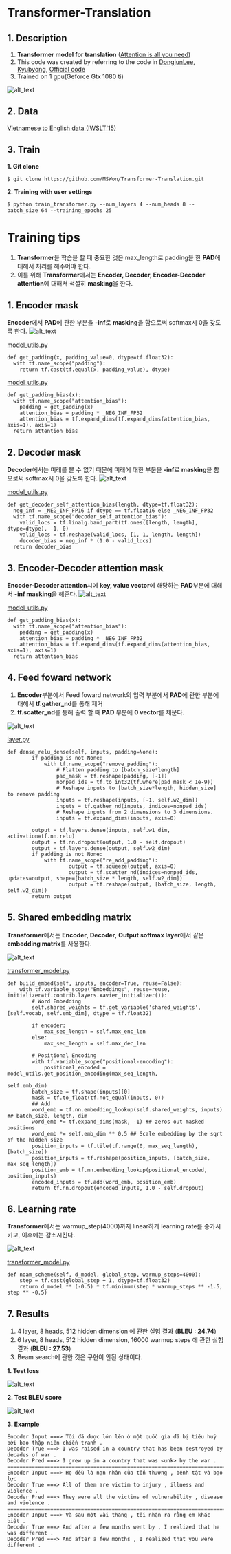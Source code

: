# Transformer-Translation
## 1. Description
1. **Transformer model for translation** ([Attention is all you need](https://papers.nips.cc/paper/7181-attention-is-all-you-need.pdf))
2. This code was created by referring to the code in [DongjunLee](https://github.com/DongjunLee/transformer-tensorflow), [Kyubyong](https://github.com/Kyubyong/transformer), [Official code](https://github.com/tensorflow/models/tree/master/official/transformer)
3. Trained on 1 gpu(Geforce Gtx 1080 ti)

![alt_text](https://github.com/MSWon/Transformer-Translation/blob/master/images/model.png "Model")

## 2. Data
[Vietnamese to English data (IWSLT'15)](https://nlp.stanford.edu/projects/nmt/)

## 3. Train
**1. Git clone**
```
$ git clone https://github.com/MSWon/Transformer-Translation.git
```
**2. Training with user settings**
```
$ python train_transformer.py --num_layers 4 --num_heads 8 --batch_size 64 --training_epochs 25
```

# Training tips
1. **Transformer**을 학습을 할 때 중요한 것은 max_length로 padding을 한 **PAD**에 대해서 처리를 해주어야 한다.
2. 이를 위해 **Transformer**에서는 **Encoder, Decoder, Encoder-Decoder attention**에 대해서 적절히 **masking**을 한다.

## 1. Encoder mask
**Encoder**에서 **PAD**에 관한 부분을 **-inf**로 **masking**을 함으로써 softmax시 0을 갖도록 한다.
![alt_text](https://github.com/MSWon/Transformer-Translation/blob/master/images/encoder_mask.png "Encoder mask")

[model_utils.py](https://github.com/MSWon/Transformer-Translation/blob/master/model_utils.py#L48)
```
def get_padding(x, padding_value=0, dtype=tf.float32):
  with tf.name_scope("padding"):
    return tf.cast(tf.equal(x, padding_value), dtype)
```

[model_utils.py](https://github.com/MSWon/Transformer-Translation/blob/master/model_utils.py#L62)
```
def get_padding_bias(x):
  with tf.name_scope("attention_bias"):
    padding = get_padding(x)
    attention_bias = padding * _NEG_INF_FP32
    attention_bias = tf.expand_dims(tf.expand_dims(attention_bias, axis=1), axis=1)
  return attention_bias
```

## 2. Decoder mask
**Decoder**에서는 미래를 볼 수 없기 때문에 미래에 대한 부분을 **-inf**로 **masking**을 함으로써 softmax시 0을 갖도록 한다.
![alt_text](https://github.com/MSWon/Transformer-Translation/blob/master/images/decoder_mask.png "Decoder mask")

[model_utils.py](https://github.com/MSWon/Transformer-Translation/blob/master/model_utils.py#L27)
```
def get_decoder_self_attention_bias(length, dtype=tf.float32):
  neg_inf = _NEG_INF_FP16 if dtype == tf.float16 else _NEG_INF_FP32
  with tf.name_scope("decoder_self_attention_bias"):
    valid_locs = tf.linalg.band_part(tf.ones([length, length], dtype=dtype), -1, 0)
    valid_locs = tf.reshape(valid_locs, [1, 1, length, length])
    decoder_bias = neg_inf * (1.0 - valid_locs)
  return decoder_bias
```

## 3. Encoder-Decoder attention mask
**Encoder-Decoder attention**시에 **key, value vector**에 해당하는 **PAD**부분에 대해서 **-inf masking**을 해준다.
![alt_text](https://github.com/MSWon/Transformer-Translation/blob/master/images/encoder_decoder_mask.png "Encoder Deecoder mask")

[model_utils.py](https://github.com/MSWon/Transformer-Translation/blob/master/model_utils.py#L48)
```
def get_padding_bias(x):
  with tf.name_scope("attention_bias"):
    padding = get_padding(x)
    attention_bias = padding * _NEG_INF_FP32
    attention_bias = tf.expand_dims(tf.expand_dims(attention_bias, axis=1), axis=1)
  return attention_bias
```

## 4. Feed foward network
1. **Encoder**부분에서 Feed foward network의 입력 부분에서 **PAD**에 관한 부분에 대해서 **tf.gather_nd**를 통해 제거 
2. **tf.scatter_nd**를 통해 출력 할 때 **PAD** 부분에 **0 vector**를 채운다.
  
![alt_text](https://github.com/MSWon/Transformer-Translation/blob/master/images/feed_foward.png "Feed foward")

[layer.py](https://github.com/MSWon/Transformer-Translation/blob/master/layer.py#L18)
```
def dense_relu_dense(self, inputs, padding=None):
        if padding is not None:
            with tf.name_scope("remove_padding"):
                # Flatten padding to [batch_size*length]
                pad_mask = tf.reshape(padding, [-1])        
                nonpad_ids = tf.to_int32(tf.where(pad_mask < 1e-9))       
                # Reshape inputs to [batch_size*length, hidden_size] to remove padding
                inputs = tf.reshape(inputs, [-1, self.w2_dim])
                inputs = tf.gather_nd(inputs, indices=nonpad_ids)        
                # Reshape inputs from 2 dimensions to 3 dimensions.
                inputs = tf.expand_dims(inputs, axis=0)
            
        output = tf.layers.dense(inputs, self.w1_dim, activation=tf.nn.relu)
        output = tf.nn.dropout(output, 1.0 - self.dropout)
        output = tf.layers.dense(output, self.w2_dim)
        if padding is not None:
            with tf.name_scope("re_add_padding"):
                    output = tf.squeeze(output, axis=0)
                    output = tf.scatter_nd(indices=nonpad_ids, updates=output, shape=[batch_size * length, self.w2_dim])
                    output = tf.reshape(output, [batch_size, length, self.w2_dim])           
        return output
```
## 5. Shared embedding matrix
**Transformer**에서는 **Encoder**, **Decoder**, **Output softmax layer**에서 같은 **embedding matrix**를 사용한다.

![alt_text](https://github.com/MSWon/Transformer-Translation/blob/master/images/shared_embedding.png "Shared embedding")

[transformer_model.py](https://github.com/MSWon/Transformer-Translation/blob/master/transformer_model.py#L175)
```
def build_embed(self, inputs, encoder=True, reuse=False):
    with tf.variable_scope("Embeddings", reuse=reuse, initializer=tf.contrib.layers.xavier_initializer()):
        # Word Embedding
        self.shared_weights = tf.get_variable('shared_weights', [self.vocab, self.emb_dim], dtype = tf.float32)            

        if encoder:
            max_seq_length = self.max_enc_len
        else:
            max_seq_length = self.max_dec_len

        # Positional Encoding
        with tf.variable_scope("positional-encoding"):
            positional_encoded = model_utils.get_position_encoding(max_seq_length,
                                                                   self.emb_dim)
        batch_size = tf.shape(inputs)[0]
        mask = tf.to_float(tf.not_equal(inputs, 0))
        ## Add
        word_emb = tf.nn.embedding_lookup(self.shared_weights, inputs)   ## batch_size, length, dim
        word_emb *= tf.expand_dims(mask, -1) ## zeros out masked positions
        word_emb *= self.emb_dim ** 0.5 ## Scale embedding by the sqrt of the hidden size
        position_inputs = tf.tile(tf.range(0, max_seq_length), [batch_size])
        position_inputs = tf.reshape(position_inputs, [batch_size, max_seq_length])
        position_emb = tf.nn.embedding_lookup(positional_encoded, position_inputs)                       
        encoded_inputs = tf.add(word_emb, position_emb)
        return tf.nn.dropout(encoded_inputs, 1.0 - self.dropout)
```
## 6. Learning rate
**Transformer**에서는 warmup_step(4000)까지 linear하게 learning rate를 증가시키고, 이후에는 감소시킨다.

![alt_text](https://github.com/MSWon/Transformer-Translation/blob/master/images/learning_rate.png "learning rate")

[transformer_model.py](https://github.com/MSWon/Transformer-Translation/blob/master/transformer_model.py#L304)
```
def noam_scheme(self, d_model, global_step, warmup_steps=4000):
    step = tf.cast(global_step + 1, dtype=tf.float32)
    return d_model ** (-0.5) * tf.minimum(step * warmup_steps ** -1.5, step ** -0.5)
```

## 7. Results

1. 4 layer, 8 heads, 512 hidden dimension 에 관한 실험 결과 (**BLEU : 24.74**)
2. 6 layer, 8 heads, 512 hidden dimension, 16000 warmup steps 에 관한 실험 결과 (**BLEU : 27.53**)
3. Beam search에 관한 것은 구현이 안된 상태이다.

**1. Test loss**

![alt_text](https://github.com/MSWon/Transformer-Translation/blob/master/images/test_loss.png "Test loss")

**2. Test BLEU score**

![alt_text](https://github.com/MSWon/Transformer-Translation/blob/master/images/test_bleu.png "Test BLEU")

**3. Example**
```
Encoder Input ===> Tôi đã được lớn lên ở một quốc gia đã bị tiêu huỷ bởi bao thập niên chiến tranh .
Decoder True ===> I was raised in a country that has been destroyed by decades of war .
Decoder Pred ===> I grew up in a country that was <unk> by the war .
==========================================================================================
Encoder Input ===> Họ đều là nạn nhân của tổn thương , bệnh tật và bạo lực .
Decoder True ===> All of them are victim to injury , illness and violence .
Decoder Pred ===> They were all the victims of vulnerability , disease and violence .
==========================================================================================
Encoder Input ===> Và sau một vài tháng , tôi nhận ra rằng em khác biệt .
Decoder True ===> And after a few months went by , I realized that he was different .
Decoder Pred ===> And after a few months , I realized that you were different .
```
